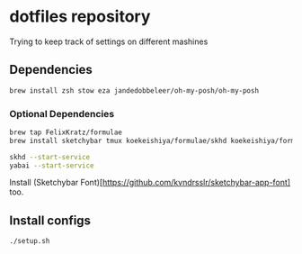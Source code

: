 # dotfiles repository

Trying to keep track of settings on different mashines


## Dependencies

```bash
brew install zsh stow eza jandedobbeleer/oh-my-posh/oh-my-posh
```

### Optional Dependencies

```bash
brew tap FelixKratz/formulae
brew install sketchybar tmux koekeishiya/formulae/skhd koekeishiya/formulae/yabai
```

```bash
skhd --start-service
yabai --start-service
```

Install (Sketchybar Font)[https://github.com/kvndrsslr/sketchybar-app-font] too.

## Install configs

```bash
./setup.sh
```
